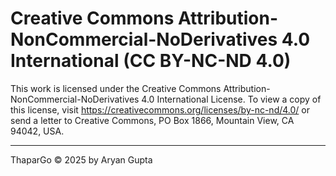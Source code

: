 # Creative Commons Attribution-NonCommercial-NoDerivatives 4.0 International (CC BY-NC-ND 4.0)

This work is licensed under the Creative Commons Attribution-NonCommercial-NoDerivatives 4.0 International License. To view a copy of this license, visit https://creativecommons.org/licenses/by-nc-nd/4.0/ or send a letter to Creative Commons, PO Box 1866, Mountain View, CA 94042, USA.

---

ThaparGo © 2025 by Aryan Gupta
